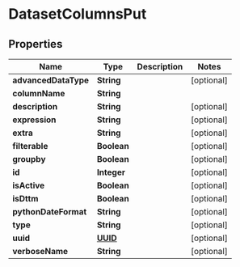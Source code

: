# DatasetColumnsPut

## Properties
Name | Type | Description | Notes
------------ | ------------- | ------------- | -------------
**advancedDataType** | **String** |  |  [optional]
**columnName** | **String** |  | 
**description** | **String** |  |  [optional]
**expression** | **String** |  |  [optional]
**extra** | **String** |  |  [optional]
**filterable** | **Boolean** |  |  [optional]
**groupby** | **Boolean** |  |  [optional]
**id** | **Integer** |  |  [optional]
**isActive** | **Boolean** |  |  [optional]
**isDttm** | **Boolean** |  |  [optional]
**pythonDateFormat** | **String** |  |  [optional]
**type** | **String** |  |  [optional]
**uuid** | [**UUID**](UUID.md) |  |  [optional]
**verboseName** | **String** |  |  [optional]
